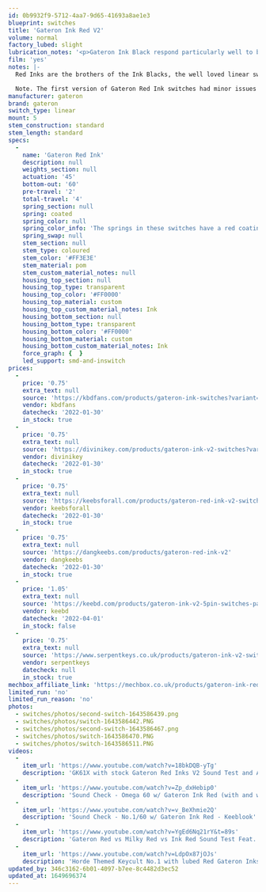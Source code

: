```yaml
---
id: 0b9932f9-5712-4aa7-9d65-41693a8ae1e3
blueprint: switches
title: 'Gateron Ink Red V2'
volume: normal
factory_lubed: slight
lubrication_notes: '<p>Gateron Ink Black respond particularly well to being lubricated. Krytox 205 Grade 0 is a great choice for an extra smooth feeling switch.</p>'
film: 'yes'
notes: |-
  Red Inks are the brothers of the Ink Blacks, the well loved linear switch in community. Smooth from stock due to the custom housing material and coated spring but especially smooth with a great sound after lubing.

  Note. The first version of Gateron Red Ink switches had minor issues with the leafs being loose and prone to falling out when dismantled. As of November 2019 that issue has been resolved.
manufacturer: gateron
brand: gateron
switch_type: linear
mount: 5
stem_construction: standard
stem_length: standard
specs:
  -
    name: 'Gateron Red Ink'
    description: null
    weights_section: null
    actuation: '45'
    bottom-out: '60'
    pre-travel: '2'
    total-travel: '4'
    spring_section: null
    spring: coated
    spring_color: null
    spring_color_info: 'The springs in these switches have a red coating to help reduce spring noise.'
    spring_swap: null
    stem_section: null
    stem_type: coloured
    stem_color: '#FF3E3E'
    stem_material: pom
    stem_custom_material_notes: null
    housing_top_section: null
    housing_top_type: transparent
    housing_top_color: '#FF0000'
    housing_top_material: custom
    housing_top_custom_material_notes: Ink
    housing_bottom_section: null
    housing_bottom_type: transparent
    housing_bottom_color: '#FF0000'
    housing_bottom_material: custom
    housing_bottom_custom_material_notes: Ink
    force_graph: {  }
    led_support: smd-and-inswitch
prices:
  -
    price: '0.75'
    extra_text: null
    source: 'https://kbdfans.com/products/gateron-ink-switches?variant=29235458211888'
    vendor: kbdfans
    datecheck: '2022-01-30'
    in_stock: true
  -
    price: '0.75'
    extra_text: null
    source: 'https://divinikey.com/products/gateron-ink-v2-switches?variant=32069741641793'
    vendor: divinikey
    datecheck: '2022-01-30'
    in_stock: true
  -
    price: '0.75'
    extra_text: null
    source: 'https://keebsforall.com/products/gateron-red-ink-v2-switches'
    vendor: keebsforall
    datecheck: '2022-01-30'
    in_stock: true
  -
    price: '0.75'
    extra_text: null
    source: 'https://dangkeebs.com/products/gateron-red-ink-v2'
    vendor: dangkeebs
    datecheck: '2022-01-30'
    in_stock: true
  -
    price: '1.05'
    extra_text: null
    source: 'https://keebd.com/products/gateron-ink-v2-5pin-switches-pack-of-10?variant=40776396013720'
    vendor: keebd
    datecheck: '2022-04-01'
    in_stock: false
  -
    price: '0.75'
    extra_text: null
    source: 'https://www.serpentkeys.co.uk/products/gateron-ink-v2-switches-10-pcs'
    vendor: serpentkeys
    datecheck: null
    in_stock: true
mechbox_affiliate_link: 'https://mechbox.co.uk/products/gateron-ink-red-switch-v2?variant=37100615401634'
limited_run: 'no'
limited_run_reason: 'no'
photos:
  - switches/photos/second-switch-1643586439.png
  - switches/photos/switch-1643586442.PNG
  - switches/photos/second-switch-1643586467.png
  - switches/photos/switch-1643586470.PNG
  - switches/photos/switch-1643586511.PNG
videos:
  -
    item_url: 'https://www.youtube.com/watch?v=18bkDQB-yTg'
    description: 'GK61X with stock Gateron Red Inks V2 Sound Test and Asmr? - TKattack'
  -
    item_url: 'https://www.youtube.com/watch?v=Zp_dxHebip0'
    description: 'Sound Check - Omega 60 w/ Gateron Ink Red (with and without deskmat) - Keeblook'
  -
    item_url: 'https://www.youtube.com/watch?v=v_BeXhmie2Q'
    description: 'Sound Check - No.1/60 w/ Gateron Ink Red - Keeblook'
  -
    item_url: 'https://www.youtube.com/watch?v=YgEd6Nq21rY&t=89s'
    description: 'Gateron Red vs Milky Red vs Ink Red Sound Test Feat. Keychron K8 - The Asian Nerd'
  -
    item_url: 'https://www.youtube.com/watch?v=LdpOx87jOJs'
    description: 'Horde Themed Keycult No.1 with lubed Red Gateron Inks Typing Sounds ASMR - Taeha Types'
updated_by: 346c3162-6b01-4097-b7ee-8c4482d3ec52
updated_at: 1649696374
---
```

